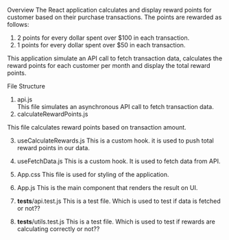 Overview
The React application calculates and display reward points for customer based on their purchase transactions. The points are rewarded as follows:
1.	2 points for every dollar spent over $100 in each transaction.
2.	1 points for every dollar spent over $50 in each transaction.

This application simulate an API call to fetch transaction data, calculates the reward points for each customer per month and display the total reward points.

File Structure
 

1.	api.js  
This file simulates an asynchronous API call to fetch transaction data.
2.	calculateRewardPoints.js

This file calculates reward points based on transaction amount.

3.	useCalculateRewards.js
This is a custom hook.  it is used to push total reward points in our data.

4.	useFetchData.js
This is a custom hook. It is used to fetch data from API.

5.	App.css
This file is used for styling of the application.

6.	App.js
This is the main component that renders the result on UI.

7.	__tests__/api.test.js
This is a test file. Which is used to test if data is fetched or not??

8.	__tests__/utils.test.js
This is a test file. Which is used to test if rewards are calculating correctly or not??





